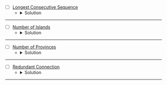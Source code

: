 
* [ ] [Longest Consecutive Sequence](https://leetcode.com/problems/longest-consecutive-sequence/description/?envType=problem-list-v2&envId=union-find) 
    * <details>
        <summary> Solution </summary>

        ```c++
            struct UnionFind {
                unordered_map<int, int> rank, parent;

                int find_set(int x) {
                    if(x == parent[x])
                        return x;
                    return parent[x] = find_set(parent[x]);
                }

                void link(int x, int y) {
                    if(rank[x] > rank[y]) swap(x, y);
                    parent[x] = y;
                    if(rank[x] == rank[y]) rank[y] += 1;
                }

                void union_sets(int x, int y) {
                    x = find_set(x);
                    y = find_set(y);
                    if(x != y)
                        link(x, y);
                }
            };
            class Solution {
            public:
                int longestConsecutive(vector<int>& nums) {
                    int res = 0;
                    UnionFind DS;
                    unordered_map<int, int> count;
                    unordered_map<int, bool> vis;
                    for(auto &it: nums) {
                        if(DS.parent.count(it) == false) {
                            DS.parent[it] = it;
                            DS.rank[it] = 1;
                        }
                        if(DS.parent.count(it - 1) != false)
                            DS.union_sets(it, it - 1);
                        if(DS.parent.count(it + 1) != false)
                            DS.union_sets(it, it + 1);
                    }
                    for(auto &it: nums) {
                        if(vis.count(it) == false) {
                            count[DS.find_set(it)] += 1;
                            vis[it] = true;
                        }
                        res = max(res, count[DS.parent[it]]);
                    }
                    return res;
                }
            };
        
    </details>

---



* [ ] [Number of Islands](https://leetcode.com/problems/number-of-islands/description/?envType=problem-list-v2&envId=union-find) 
    * <details>
        <summary> Solution </summary>

        ```c++
            struct UnionFind {
                vector<int> parent, rank;
                UnionFind(int n) {
                    parent = vector<int>(n);
                    rank = vector<int>(n, 1);
                    for(int i = 0; i < n;i++)
                        parent[i] = i;
                }

                int findParent(int node) {
                    if(parent[node] == node)
                        return node;
                    return parent[node] = findParent(parent[node]);
                }

                void link(int x, int y) {
                    // if(rank[x] > rank[y]) 
                    //     swap(x, y);
                    parent[y] = x;
                    if(rank[x] == rank[y])
                        rank[y] += 1;
                }

                void unionSets(int x, int y) {
                    int parentX = findParent(x);
                    int parentY = findParent(y);
                    if(parentX != parentY)
                        link(parentX, parentY);
                }
            };
            class Solution {
                int dx[4] = {-1, 0, 0, 1};
                int dy[4] = {0, -1, 1, 0};
                bool isValid(int x, int y, int n, int m) {
                    return (x >= 0 && x < n && y >= 0 && y < m);
                }
            public:
                int numIslands(vector<vector<char>>& grid) {
                    int n = grid.size();
                    int m = grid[0].size();
                    int res = 0;
                    UnionFind DSU(n * m);
                    unordered_map<int, bool> vis;
                    for(int i = 0; i < n;i++) {
                        for(int j = 0; j < m;j++) {
                            if(grid[i][j] == '0') continue;
                            for(int k = 0; k < 4;k++) {
                                int newI = dx[k] + i;
                                int newJ = dy[k] + j;
                                if(isValid(newI, newJ, n, m) && grid[newI][newJ] != '0')
                                    DSU.unionSets(i * m + j, newI * m + newJ);
                            }
                        }
                    }
                    for(int i = 0; i < n;i++) {
                        for(int j = 0; j < m;j++) {
                            int parent = DSU.findParent(i * m + j);
                            if(vis.count(parent) == false && grid[i][j] == '1') {
                                res += 1;
                                vis[parent] = true;
                            }
                        }
                    }
                    return res;
                }
            };
        
    </details>

---



* [ ] [Number of Provinces](https://leetcode.com/problems/number-of-provinces/description/?envType=problem-list-v2&envId=union-find) 
    * <details>
        <summary> Solution </summary>

        ```c++
            struct UnionFind {
                int forests;
                vector<int> parent, rank;
                UnionFind(int n) {
                    forests = n;
                    parent = rank = vector<int>(n);
                    for(int i = 0; i < n;i++) {
                        rank[i] = 1;
                        parent[i] = i;
                    }
                }

                int findParent(int x) {
                    if(x == parent[x]) return x;
                    return parent[x] = findParent(parent[x]);
                }

                void link(int x, int y) {
                    if(rank[x] > rank[y]) swap(x, y);
                    parent[x] = y;
                    if(rank[x] == rank[y]) rank[y] += 1;
                }

                void unionSet(int x, int y) {
                    int parentX = findParent(x);
                    int parentY = findParent(y);
                    if(parentX != parentY) {
                        forests -= 1;
                        link(parentX, parentY);
                    }
                }
            };
            class Solution {
            public:
                int findCircleNum(vector<vector<int>>& isConnected) {
                    int n = isConnected.size();
                    UnionFind DSU(n);
                    for(int i = 0; i < n;i++) {
                        for(int j = 0; j < n;j++) {
                            if(isConnected[i][j] == 1)
                                DSU.unionSet(i, j);
                        }
                    }
                    return DSU.forests;
                }
            };
        
    </details>

---




* [ ] [Redundant Connection](https://leetcode.com/problems/redundant-connection/description/?envType=problem-list-v2&envId=union-find) 
    * <details>
        <summary> Solution </summary>

        ```c++
            struct UnionFind {
                vector<int> parent, rank;
                UnionFind(int n) {
                    parent = rank = vector<int>(n);
                    for(int i = 0; i < n;i++) {
                        rank[i] = 1;
                        parent[i] = i;
                    }
                }

                int findParent(int x) {
                    if(x == parent[x]) return x;
                    return parent[x] = findParent(parent[x]);
                }

                void link(int x, int y) {
                    if(rank[x] > rank[y]) swap(x, y);
                    parent[x] = y;
                    if(rank[x] == rank[y]) rank[y] += 1;
                }

                void unionSet(int x, int y) {
                    int parentX = findParent(x);
                    int parentY = findParent(y);
                    if(parentX != parentY)
                        link(parentX, parentY);
                }
            };
            class Solution {
            public:
                vector<int> findRedundantConnection(vector<vector<int>>& edges) {
                    int n = edges.size();
                    vector<int> res;
                    UnionFind DSU(n + 1);
                    for(auto &edge: edges) {
                        int parentX = DSU.findParent(edge[0]);
                        int parentY = DSU.findParent(edge[1]);
                        if(parentX == parentY) {
                            res = edge;
                            break;
                        }
                        DSU.unionSet(parentX, parentY);
                    }
                    return res;
                }
            };
        
    </details>

---